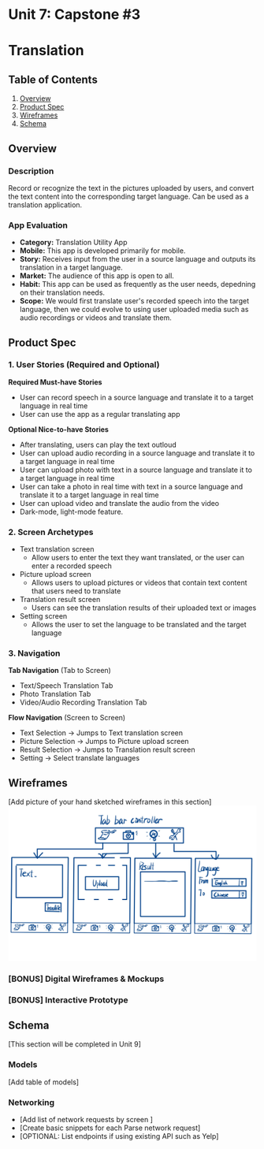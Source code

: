 Unit 7: Capstone #3
===

# Translation

## Table of Contents
1. [Overview](#Overview)
1. [Product Spec](#Product-Spec)
1. [Wireframes](#Wireframes)
2. [Schema](#Schema)

## Overview
### Description
Record or recognize the text in the pictures uploaded by users, and convert the text content into the corresponding target language. Can be used as a translation application.
### App Evaluation
- **Category:** Translation Utility App
- **Mobile:** This app is developed primarily for mobile.
- **Story:** Receives input from the user in a source language and outputs its translation in a target language.
- **Market:** The audience of this app is open to all.
- **Habit:** This app can be used as frequently as the user needs, depedning on their translation needs.
- **Scope:** We would first translate user's recorded speech into the target language, then we could evolve to using user uploaded media such as audio recordings or videos and translate them.

## Product Spec

### 1. User Stories (Required and Optional)

**Required Must-have Stories**

* User can record speech in a source language and translate it to a target language in real time
* User can use the app as a regular translating app


**Optional Nice-to-have Stories**

* After translating, users can play the text outloud
* User can upload audio recording in a source language and translate it to a target language in real time
* User can upload photo with text in a source language and translate it to a target language in real time
* User can take a photo in real time with text in a source language and translate it to a target language in real time
* User can upload video and translate the audio from the video
* Dark-mode, light-mode feature.

### 2. Screen Archetypes

* Text translation screen
   * Allow users to enter the text they want translated, or the user can enter a recorded speech
* Picture upload screen
   * Allows users to upload pictures or videos that contain text content that users need to translate
* Translation result screen
   * Users can see the translation results of their uploaded text or images
* Setting screen
   * Allows the user to set the language to be translated and the target language

### 3. Navigation

**Tab Navigation** (Tab to Screen)

* Text/Speech Translation Tab
* Photo Translation Tab
* Video/Audio Recording Translation Tab

**Flow Navigation** (Screen to Screen)

* Text Selection -> Jumps to Text translation screen
* Picture Selection -> Jumps to Picture upload screen
* Result Selection -> Jumps to Translation result screen
* Setting -> Select translate languages

## Wireframes
[Add picture of your hand sketched wireframes in this section]
<img src="./controller.jpg" width=600>

### [BONUS] Digital Wireframes & Mockups

### [BONUS] Interactive Prototype

## Schema 
[This section will be completed in Unit 9]
### Models
[Add table of models]
### Networking
- [Add list of network requests by screen ]
- [Create basic snippets for each Parse network request]
- [OPTIONAL: List endpoints if using existing API such as Yelp]
